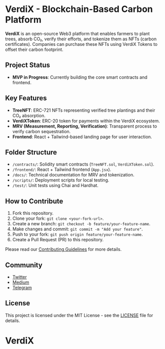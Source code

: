 # VerdiX - Blockchain-Based Carbon Platform

**VerdiX** is an open-source Web3 platform that enables farmers to plant trees, absorb CO₂, verify their efforts, and tokenize them as NFTs (carbon certificates). Companies can purchase these NFTs using VerdiX Tokens to offset their carbon footprint.

## Project Status
- **MVP in Progress**: Currently building the core smart contracts and frontend.

## Key Features
- **TreeNFT**: ERC-721 NFTs representing verified tree plantings and their CO₂ absorption.
- **VerdiXToken**: ERC-20 token for payments within the VerdiX ecosystem.
- **MRV (Measurement, Reporting, Verification)**: Transparent process to verify carbon sequestration.
- **Frontend**: React + Tailwind-based landing page for user interaction.

## Folder Structure
- `/contracts/`: Solidity smart contracts (`TreeNFT.sol`, `VerdiXToken.sol`).
- `/frontend/`: React + Tailwind frontend (`App.jsx`).
- `/docs/`: Technical documentation for MRV and tokenization.
- `/scripts/`: Deployment scripts for local testing.
- `/test/`: Unit tests using Chai and Hardhat.

## How to Contribute
1. Fork this repository.
2. Clone your fork: `git clone <your-fork-url>`.
3. Create a new branch: `git checkout -b feature/your-feature-name`.
4. Make changes and commit: `git commit -m "Add your feature"`.
5. Push to your fork: `git push origin feature/your-feature-name`.
6. Create a Pull Request (PR) to this repository.

Please read our [Contributing Guidelines](docs/CONTRIBUTING.md) for more details.

## Community
- [Twitter](https://twitter.com/VerdiXProject)
- [Medium](https://medium.com/VerdiX)
- [Telegram](https://t.me/VerdiXCommunity)

## License
This project is licensed under the MIT License - see the [LICENSE](LICENSE) file for details.
# VerdiX
